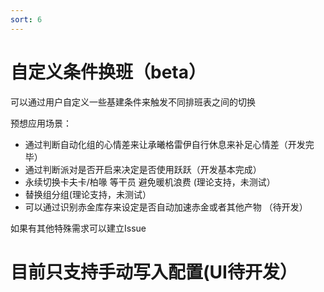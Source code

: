 ```yaml
---
sort: 6
---
```

# 自定义条件换班（beta）
  可以通过用户自定义一些基建条件来触发不同排班表之间的切换  
  
  预想应用场景：
  
  - 通过判断自动化组的心情差来让承曦格雷伊自行休息来补足心情差（开发完毕） 
  - 通过判断派对是否开启来决定是否使用跃跃（开发基本完成）
  - 永续切换卡夫卡/柏喙 等干员 避免暖机浪费 (理论支持，未测试）
  - 替换组分组(理论支持，未测试）
  - 可以通过识别赤金库存来设定是否自动加速赤金或者其他产物 （待开发）
  
  如果有其他特殊需求可以建立Issue

# 目前只支持手动写入配置(UI待开发）
